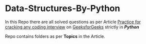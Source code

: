 # Data-Structures-By-Python
In this Repo there are all solved questions as per Article [Practice for cracking any coding interview](https://www.geeksforgeeks.org/practice-for-cracking-any-coding-interview/?ref=lbp) on [GeeksforGeeks](https://www.geeksforgeeks.org/) strictly in ***Python***

Repo contains folders as per **Topics** in the Article.
